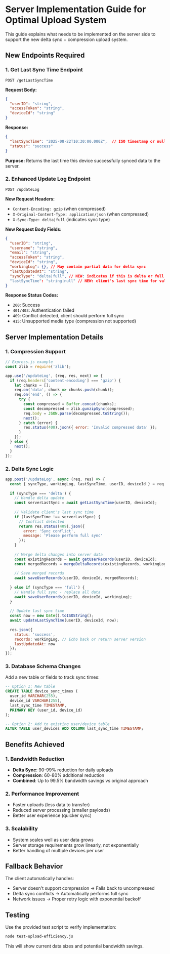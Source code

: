 # Server Implementation Guide for Optimal Upload System

This guide explains what needs to be implemented on the server side to support the new delta sync + compression upload system.

## New Endpoints Required

### 1. Get Last Sync Time Endpoint
```
POST /getLastSyncTime
```

**Request Body:**
```json
{
  "userID": "string",
  "accessToken": "string", 
  "deviceId": "string"
}
```

**Response:**
```json
{
  "lastSyncTime": "2025-08-22T10:30:00.000Z",  // ISO timestamp or null
  "status": "success"
}
```

**Purpose:** Returns the last time this device successfully synced data to the server.

### 2. Enhanced Update Log Endpoint
```
POST /updateLog
```

**New Request Headers:**
- `Content-Encoding: gzip` (when compressed)
- `X-Original-Content-Type: application/json` (when compressed)
- `X-Sync-Type: delta|full` (indicates sync type)

**New Request Body Fields:**
```json
{
  "userID": "string",
  "username": "string", 
  "email": "string",
  "accessToken": "string",
  "deviceId": "string",
  "workingLog": {}, // May contain partial data for delta sync
  "lastUpdatedAt": "string",
  "syncType": "delta|full", // NEW: indicates if this is delta or full sync
  "lastSyncTime": "string|null" // NEW: client's last sync time for validation
}
```

**Response Status Codes:**
- `200`: Success
- `401/403`: Authentication failed
- `409`: Conflict detected, client should perform full sync
- `415`: Unsupported media type (compression not supported)

## Server Implementation Details

### 1. Compression Support
```javascript
// Express.js example
const zlib = require('zlib');

app.use('/updateLog', (req, res, next) => {
  if (req.headers['content-encoding'] === 'gzip') {
    let chunks = [];
    req.on('data', chunk => chunks.push(chunk));
    req.on('end', () => {
      try {
        const compressed = Buffer.concat(chunks);
        const decompressed = zlib.gunzipSync(compressed);
        req.body = JSON.parse(decompressed.toString());
        next();
      } catch (error) {
        res.status(400).json({ error: 'Invalid compressed data' });
      }
    });
  } else {
    next();
  }
});
```

### 2. Delta Sync Logic
```javascript
app.post('/updateLog', async (req, res) => {
  const { syncType, workingLog, lastSyncTime, userID, deviceId } = req.body;
  
  if (syncType === 'delta') {
    // Handle delta update
    const serverLastSync = await getLastSyncTime(userID, deviceId);
    
    // Validate client's last sync time
    if (lastSyncTime !== serverLastSync) {
      // Conflict detected
      return res.status(409).json({ 
        error: 'Sync conflict', 
        message: 'Please perform full sync' 
      });
    }
    
    // Merge delta changes into server data
    const existingRecords = await getUserRecords(userID, deviceId);
    const mergedRecords = mergeDeltaRecords(existingRecords, workingLog);
    
    // Save merged records
    await saveUserRecords(userID, deviceId, mergedRecords);
    
  } else if (syncType === 'full') {
    // Handle full sync - replace all data
    await saveUserRecords(userID, deviceId, workingLog);
  }
  
  // Update last sync time
  const now = new Date().toISOString();
  await updateLastSyncTime(userID, deviceId, now);
  
  res.json({
    status: 'success',
    records: workingLog, // Echo back or return server version
    lastUpdatedAt: now
  });
});
```

### 3. Database Schema Changes
Add a new table or fields to track sync times:

```sql
-- Option 1: New table
CREATE TABLE device_sync_times (
  user_id VARCHAR(255),
  device_id VARCHAR(255),
  last_sync_time TIMESTAMP,
  PRIMARY KEY (user_id, device_id)
);

-- Option 2: Add to existing user/device table
ALTER TABLE user_devices ADD COLUMN last_sync_time TIMESTAMP;
```

## Benefits Achieved

### 1. Bandwidth Reduction
- **Delta Sync**: 90-99% reduction for daily uploads
- **Compression**: 60-80% additional reduction
- **Combined**: Up to 99.5% bandwidth savings vs original approach

### 2. Performance Improvement
- Faster uploads (less data to transfer)
- Reduced server processing (smaller payloads)
- Better user experience (quicker sync)

### 3. Scalability
- System scales well as user data grows
- Server storage requirements grow linearly, not exponentially
- Better handling of multiple devices per user

## Fallback Behavior
The client automatically handles:
- Server doesn't support compression → Falls back to uncompressed
- Delta sync conflicts → Automatically performs full sync
- Network issues → Proper retry logic with exponential backoff

## Testing
Use the provided test script to verify implementation:
```bash
node test-upload-efficiency.js
```

This will show current data sizes and potential bandwidth savings.
